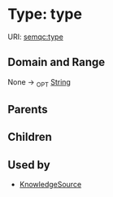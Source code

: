 
# Type: type




URI: [semqc:type](http://w3id.org/semqctype)


## Domain and Range

None ->  <sub>OPT</sub> [String](types/String.md)

## Parents


## Children


## Used by

 * [KnowledgeSource](KnowledgeSource.md)
